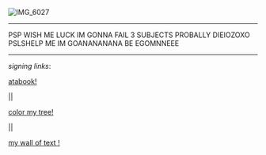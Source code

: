 
![IMG_6027](https://github.com/user-attachments/assets/136766c0-a26d-47b7-9270-280afd7b6277)

---




PSP WISH ME LUCK IM GONNA FAIL 3 SUBJECTS PROBALLY DIEIOZOXO PSLSHELP ME IM GOANANANANA BE EGOMNNEEE


---

*signing links*:

 [atabook!](https://callmeyourangel.atabook.org/)
 
|| 

[color my tree!](https://colormytree.me/2024/01JEB5ERZQF90G9505BHQZKS9S)

||

[my wall of text !](https://walloftext.co/gay-men-at-your-area)


